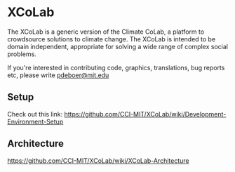 # XCoLab
The XCoLab is a generic version of the Climate CoLab, a platform to crowdsource solutions to climate change.  The XCoLab is intended to be domain independent, appropriate for solving a wide range of complex social problems. 

If you're interested in contributing code, graphics, translations, bug reports etc, please write pdeboer@mit.edu

## Setup
Check out this link: https://github.com/CCI-MIT/XCoLab/wiki/Development-Environment-Setup

## Architecture
https://github.com/CCI-MIT/XCoLab/wiki/XCoLab-Architecture
